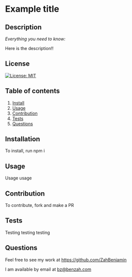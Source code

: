 # Example title

  ## Description 
  
  *Everything you need to know:* 
  
  Here is the description!!
  
  ## License

  [![License: MIT](https://img.shields.io/badge/License-MIT-yellow.svg)](https://opensource.org/licenses/MIT)

  ## Table of contents


  1. [Install](#installation)
  2. [Usage](#usage)
  3. [Contribution](#contribution)
  4. [Tests](#tests)
  5. [Questions](#questions)

  ## Installation

  To install, run npm i

  ## Usage

  Usage usage

  ## Contribution

  To contribute, fork and make a PR

  ## Tests

  Testing testing testing

  ## Questions

  Feel free to see my work at https://github.com/ZahBenjamin

  I am available by email at bz@benzah.com


